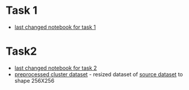 # Task 1

- [last changed notebook for task 1]([https://www.kaggle.com/code/miketsvirkunov/cv-lr6-t2](https://www.kaggle.com/code/miketsvirkunov/cv-lr6-task-1))

# Task2

- [last changed notebook for task 2](https://www.kaggle.com/code/miketsvirkunov/cv-lr6-t2)
- [preprocessed cluster dataset](https://www.kaggle.com/datasets/miketsvirkunov/clusterupdate/data) - resized dataset of [source dataset](https://www.kaggle.com/datasets/bulentsiyah/semantic-drone-dataset) to shape 256X256



